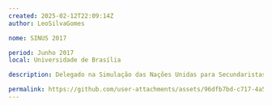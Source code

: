 ```yaml
---
created: 2025-02-12T22:09:14Z
author: LeoSilvaGomes

nome: SINUS 2017

period: Junho 2017
local: Universidade de Brasília

description: Delegado na Simulação das Nações Unidas para Secundaristas

permalink: https://github.com/user-attachments/assets/96dfb7bd-c717-4a52-b009-995f86e3e974
---
```

